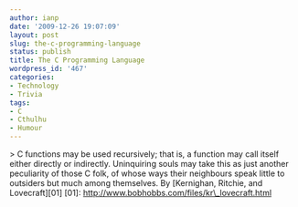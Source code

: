 ```yaml
---
author: ianp
date: '2009-12-26 19:07:09'
layout: post
slug: the-c-programming-language
status: publish
title: The C Programming Language
wordpress_id: '467'
categories:
- Technology
- Trivia
tags:
- C
- Cthulhu
- Humour
---
```


\> C functions may be used recursively; that is, a function may call
itself either directly or indirectly. Uninquiring souls may take this as
just another peculiarity of those C folk, of whose ways their neighbours
speak little to outsiders but much among themselves. By [Kernighan,
Ritchie, and Lovecraft][01] [01]:
http://www.bobhobbs.com/files/kr\_lovecraft.html
